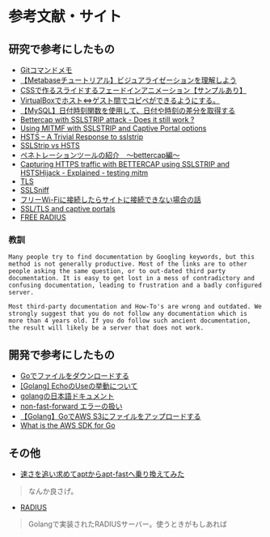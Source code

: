 # 参考文献・サイト
## 研究で参考にしたもの
- [Gitコマンドメモ](https://qiita.com/usizou/items/9e8ca22511b6d4e5a574)
- [【Metabaseチュートリアル】ビジュアライゼーションを理解しよう](https://qiita.com/k_0120/items/71b536a48b5b959fcd2d)
- [CSSで作るスライドするフェードインアニメーション【サンプルあり】](https://rico-notes.com/programming/css/css-fade-in/)
- [VirtualBoxでホスト⇔ゲスト間でコピペができるようにする。](https://onoredekaiketsu.com/copy-and-paste-with-virtualbox/)
- [【MySQL】日付時刻関数を使用して、日付や時刻の差分を取得する](http://bashalog.c-brains.jp/14/02/28-150000.php)
- [Bettercap with SSLSTRIP attack - Does it still work ?](http://www.ethicalpentest.com/2018/08/bettercap-with-sslstrip-attack-hsts.html)
- [Using MITMF with SSLSTRIP and Captive Portal options](http://www.ethicalpentest.com/2018/12/mitmf-with-sslstrip-and-captive-portal.html)
- [HSTS – A Trivial Response to sslstrip](https://www.secplicity.org/2019/11/05/hsts-a-trivial-response-to-sslstrip/)
- [SSLStrip vs HSTS](https://security.stackexchange.com/questions/70931/sslstrip-vs-hsts)
- [ペネトレーションツールの紹介　～bettercap編～](https://jpn.nec.com/cybersecurity/blog/200403/index.html)
- [Capturing HTTPS traffic with BETTERCAP using SSLSTRIP and HSTSHijack - Explained - testing mitm](https://www.youtube.com/watch?v=Peu0AEpHUVs)
- [TLS](https://wiki.wireshark.org/TLS)
- [SSLSniff](https://charlesreid1.com/wiki/SSLSniff)
- [フリーWi-Fiに接続したらサイトに接続できない場合の話](https://blog.anoncom.net/2020/08/what-happens-when-you-connect-to-free-Wi-Fi-and-cant-connect-to-the-web.html)
- [SSL/TLS and captive portals](https://www.ssltrust.com/blog/ssl-tls-captive-portals)
- [FREE RADIUS](https://freeradius.org/)
### 教訓
```
Many people try to find documentation by Googling keywords, but this method is not generally productive. Most of the links are to other people asking the same question, or to out-dated third party documentation. It is easy to get lost in a mess of contradictory and confusing documentation, leading to frustration and a badly configured server.

Most third-party documentation and How-To's are wrong and outdated. We strongly suggest that you do not follow any documentation which is more than 4 years old. If you do follow such ancient documentation, the result will likely be a server that does not work.
```
## 開発で参考にしたもの
- [Goでファイルをダウンロードする](https://zenn.dev/ohnishi/articles/a0d07a58407022d88674)
- [[Golang] EchoのUseの挙動について](https://shamaton.orz.hm/blog/archives/293)
- [golangの日本語ドキュメント](https://xn--go-hh0g6u.com/doc/)
- [non-fast-forward エラーの扱い](https://docs.github.com/ja/get-started/using-git/dealing-with-non-fast-forward-errors)
- [【Golang】GoでAWS S3にファイルをアップロードする](https://yutaabe200.hatenablog.com/entry/2019/03/12/%E3%80%90Golang%E3%80%91Go%E3%81%A7AWS_S3%E3%81%AB%E3%83%95%E3%82%A1%E3%82%A4%E3%83%AB%E3%82%92%E3%82%A2%E3%83%83%E3%83%97%E3%83%AD%E3%83%BC%E3%83%89%E3%81%99%E3%82%8B)
- [What is the AWS SDK for Go](https://docs.aws.amazon.com/ja_jp/sdk-for-go/v1/developer-guide/welcome.html)
## その他
- [速さを追い求めてaptからapt-fastへ乗り換えてみた](https://zenn.dev/ryuu/articles/fast-aptcommand)
> なんか良さげ。
- [RADIUS](https://github.com/layeh/radius)
> Golangで実装されたRADIUSサーバー。使うときがもしあれば